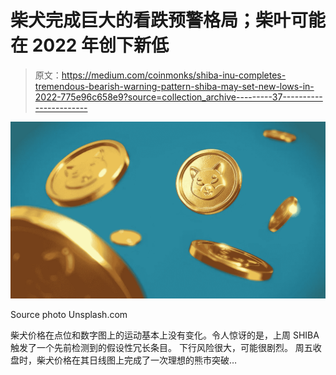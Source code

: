 # 柴犬完成巨大的看跌预警格局；柴叶可能在 2022 年创下新低

> 原文：<https://medium.com/coinmonks/shiba-inu-completes-tremendous-bearish-warning-pattern-shiba-may-set-new-lows-in-2022-775e96c658e9?source=collection_archive---------37----------------------->

![](img/1ac614237a0eeb394dfcc86f7ca9d13a.png)

Source photo Unsplash.com

柴犬价格在点位和数字图上的运动基本上没有变化。令人惊讶的是，上周 SHIBA 触发了一个先前检测到的假设性冗长条目。
下行风险很大，可能很剧烈。
周五收盘时，柴犬价格在其日线图上完成了一次理想的熊市突破…